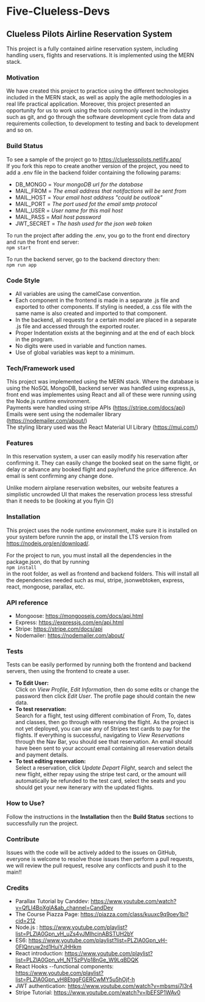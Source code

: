 # Five-Clueless-Devs

## Clueless Pilots Airline Reservation System
This project is a fully contained airline reservation system, including handling users, flights and reservations.
It is implemented using the MERN stack.

### Motivation
We have created this project to practice using the different technologies included in the MERN stack, as well as apply the agile methodologies in a real life practical application. Moreover, this project presented an opportunity for us to work using the tools commonly used in the industry such as git, and go through the software development cycle from data and requirements collection, to development to testing and back to development and so on.

### Build Status
To see a sample of the project go to https://cluelesspilots.netlify.app/  
If you fork this repo to create another version of the project, you need to add a .env file in the backend folder containing the following params:
 * DB_MONGO = _Your mongoDB url for the database_
 * MAIL_FROM = _The email address that notifactions will be sent from_
 * MAIL_HOST = _Your email host address "could be outlook"_
 * MAIL_PORT = _The port used fot the email smtp protocol_
 * MAIL_USER = _User name for this mail host_
 * MAIL_PASS = _Mail host password_
 * JWT_SECRET = _The hash used for the json web token_

To run the project after adding the .env, you go to the front end directory and run the front end server:  
    `npm start`  

To run the backend server, go to the backend directory then:  
    `npm run app`  

### Code Style
 * All variables are using the camelCase convention.
 * Each component in the frontend is made in a separate .js file and exported to other components. If styling is needed, a .css file   with the same name is also created and imported to that component.
 * In the backend, all requests for a certain model are placed in a separate .js file and accessed through the exported router.
 * Proper Indentation exists at the beginning and at the end of each block in the program.
 * No digits were used in variable and function names.
 * Use of global variables was kept to a minimum.

### Tech/Framework used
This project was implemented using the MERN stack. Where the database is using the NoSQL MongoDB, backend server was handled using express.js, front end was implementes using React and all of these were running using the Node.js runtime environment.  
Payments were handled using stripe APIs (https://stripe.com/docs/api)  
Emails were sent using the nodemailer library (https://nodemailer.com/about/)  
The styling library used was the React Material UI Library (https://mui.com/)  

### Features
In this reservation system, a user can easily modify his reservation after confirming it. They can easily change the booked seat on the same flight, or delay or advance any booked flight and pay/refund the price difference. An email is sent confirming any change done.

Unlike modern airplane reservation websites, our website features a simplistic uncrowded UI that makes the reservation process less stressful than it needs to be (looking at you flyin 😉)

### Installation
This project uses the node runtime environment, make sure it is installed on your system before runnin the app, or install the LTS version from https://nodejs.org/en/download/.

For the project to run, you must install all the dependencies in the package.json, do that by running  
    `npm install`  
    in the root folder, as well as frontend and backend folders.
This will install all the dependencies needed such as mui, stripe, jsonwebtoken, express, react, mongoose, parallax, etc.

### API reference
* Mongoose: https://mongoosejs.com/docs/api.html
* Express: https://expressjs.com/en/api.html
* Stripe: https://stripe.com/docs/api
* Nodemailer: https://nodemailer.com/about/ 

### Tests
Tests can be easily performed by running both the frontend and backend servers, then using the frontend to create a user.
* **To Edit User:**   
Click on *View Profile*, *Edit Information*, then do some edits or change the password then click *Edit User*. The profile page should contain the new data.
* **To test reservation:**   
Search for a flight, test using different combination of From, To, dates and classes, then go through with reserving the flight. As the project is not yet deployed, you can use any of Stripes test cards to pay for the flights. If everything is successful, navigating to *View Reservations* through the Nav Bar, you should see that reservation. An email should have been sent to your account email containing all reservation details and payment details.
* **To test editing reservation:**  
Select a reservation, click *Update Depart Flight*, search and select the new flight, either repay using the stripe test card, or the amount will automatically be refunded to the test card, select the seats and you should get your new itenerary with the updated flights.

### How to Use?
Follow the instructions in the **Installation** then the **Build Status** sections to successfully run the project.

### Contribute
Issues with the code will be actively added to the issues on GitHub, everyone is welcome to resolve those issues then perform a pull requests, we will review the pull request, resolve any confliccts and push it to the main!!

### Credits
* Parallax Tutorial by Canddev: https://www.youtube.com/watch?v=QfLI4BoXglA&ab_channel=CandDev
* The Course Piazza Page: https://piazza.com/class/kuuxc9q9oev1bi?cid=212
* Node.js : https://www.youtube.com/playlist?list=PLZlA0Gpn_vH_uZs4vJMIhcinABSTUH2bY
* ES6: https://www.youtube.com/playlist?list=PLZlA0Gpn_vH-0FlQnruw2rd1HuiYJHHkm
* React introduction: https://www.youtube.com/playlist?list=PLZlA0Gpn_vH_NT5zPVp18nGe_W9LqBDQK
* React Hooks --functional components: https://www.youtube.com/playlist?list=PLZlA0Gpn_vH8EtggFGERCwMY5u5hOjf-h
* JWT authentication: https://www.youtube.com/watch?v=mbsmsi7l3r4 
* Stripe Tutorial: https://www.youtube.com/watch?v=lbEFSP1WAv0

